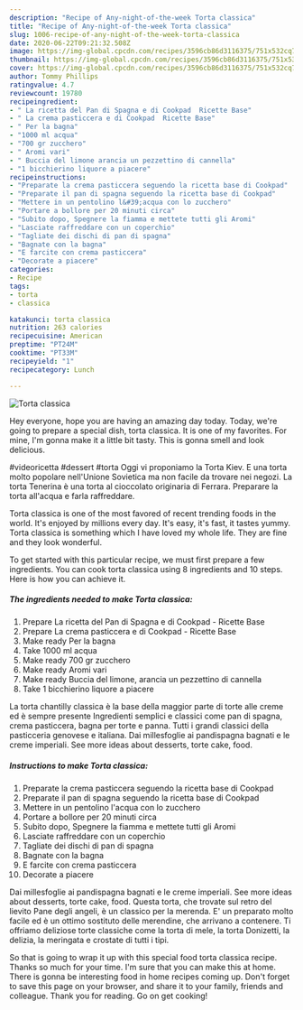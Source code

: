 ```yaml
---
description: "Recipe of Any-night-of-the-week Torta classica"
title: "Recipe of Any-night-of-the-week Torta classica"
slug: 1006-recipe-of-any-night-of-the-week-torta-classica
date: 2020-06-22T09:21:32.508Z
image: https://img-global.cpcdn.com/recipes/3596cb86d3116375/751x532cq70/torta-classica-recipe-main-photo.jpg
thumbnail: https://img-global.cpcdn.com/recipes/3596cb86d3116375/751x532cq70/torta-classica-recipe-main-photo.jpg
cover: https://img-global.cpcdn.com/recipes/3596cb86d3116375/751x532cq70/torta-classica-recipe-main-photo.jpg
author: Tommy Phillips
ratingvalue: 4.7
reviewcount: 19780
recipeingredient:
- " La ricetta del Pan di Spagna e di Cookpad  Ricette Base"
- " La crema pasticcera e di Cookpad  Ricette Base"
- " Per la bagna"
- "1000 ml acqua"
- "700 gr zucchero"
- " Aromi vari"
- " Buccia del limone arancia un pezzettino di cannella"
- "1 bicchierino liquore a piacere"
recipeinstructions:
- "Preparate la crema pasticcera seguendo la ricetta base di Cookpad"
- "Preparate il pan di spagna seguendo la ricetta base di Cookpad"
- "Mettere in un pentolino l&#39;acqua con lo zucchero"
- "Portare a bollore per 20 minuti circa"
- "Subito dopo, Spegnere la fiamma e mettete tutti gli Aromi"
- "Lasciate raffreddare con un coperchio"
- "Tagliate dei dischi di pan di spagna"
- "Bagnate con la bagna"
- "E farcite con crema pasticcera"
- "Decorate a piacere"
categories:
- Recipe
tags:
- torta
- classica

katakunci: torta classica 
nutrition: 263 calories
recipecuisine: American
preptime: "PT24M"
cooktime: "PT33M"
recipeyield: "1"
recipecategory: Lunch

---
```



![Torta classica](https://img-global.cpcdn.com/recipes/3596cb86d3116375/751x532cq70/torta-classica-recipe-main-photo.jpg)

Hey everyone, hope you are having an amazing day today. Today, we're going to prepare a special dish, torta classica. It is one of my favorites. For mine, I'm gonna make it a little bit tasty. This is gonna smell and look delicious.

#videoricetta #dessert #torta Oggi vi proponiamo la Torta Kiev. E una torta molto popolare nell&#39;Unione Sovietica ma non facile da trovare nei negozi. La torta Tenerina è una torta al cioccolato originaria di Ferrara. Preparare la torta all&#39;acqua e farla raffreddare.

Torta classica is one of the most favored of recent trending foods in the world. It's enjoyed by millions every day. It's easy, it's fast, it tastes yummy. Torta classica is something which I have loved my whole life. They are fine and they look wonderful.


To get started with this particular recipe, we must first prepare a few ingredients. You can cook torta classica using 8 ingredients and 10 steps. Here is how you can achieve it.

<!--inarticleads1-->

##### The ingredients needed to make Torta classica:

1. Prepare  La ricetta del Pan di Spagna e di Cookpad - Ricette Base
1. Prepare  La crema pasticcera e di Cookpad - Ricette Base
1. Make ready  Per la bagna
1. Take 1000 ml acqua
1. Make ready 700 gr zucchero
1. Make ready  Aromi vari
1. Make ready  Buccia del limone, arancia un pezzettino di cannella
1. Take 1 bicchierino liquore a piacere


La torta chantilly classica è la base della maggior parte di torte alle creme ed è sempre presente Ingredienti semplici e classici come pan di spagna, crema pasticcera, bagna per torte e panna. Tutti i grandi classici della pasticceria genovese e italiana. Dai millesfoglie ai pandispagna bagnati e le creme imperiali. See more ideas about desserts, torte cake, food. 

<!--inarticleads2-->

##### Instructions to make Torta classica:

1. Preparate la crema pasticcera seguendo la ricetta base di Cookpad
1. Preparate il pan di spagna seguendo la ricetta base di Cookpad
1. Mettere in un pentolino l&#39;acqua con lo zucchero
1. Portare a bollore per 20 minuti circa
1. Subito dopo, Spegnere la fiamma e mettete tutti gli Aromi
1. Lasciate raffreddare con un coperchio
1. Tagliate dei dischi di pan di spagna
1. Bagnate con la bagna
1. E farcite con crema pasticcera
1. Decorate a piacere


Dai millesfoglie ai pandispagna bagnati e le creme imperiali. See more ideas about desserts, torte cake, food. Questa torta, che trovate sul retro del lievito Pane degli angeli, è un classico per la merenda. E&#39; un preparato molto facile ed è un ottimo sostituto delle merendine, che arrivano a contenere. Ti offriamo deliziose torte classiche come la torta di mele, la torta Donizetti, la delizia, la meringata e crostate di tutti i tipi. 

So that is going to wrap it up with this special food torta classica recipe. Thanks so much for your time. I'm sure that you can make this at home. There is gonna be interesting food in home recipes coming up. Don't forget to save this page on your browser, and share it to your family, friends and colleague. Thank you for reading. Go on get cooking!
